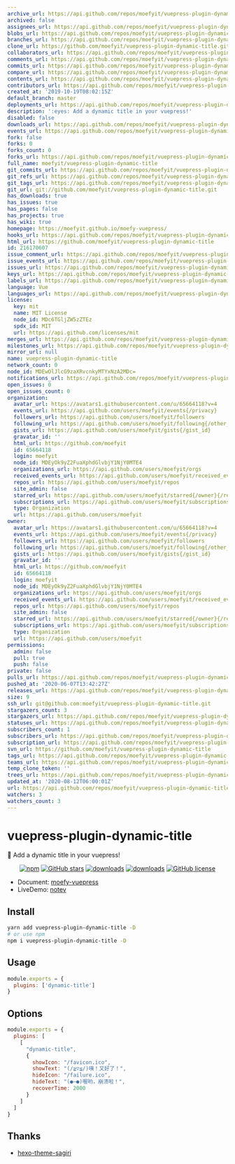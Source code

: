 ```yaml
---
archive_url: https://api.github.com/repos/moefyit/vuepress-plugin-dynamic-title/{archive_format}{/ref}
archived: false
assignees_url: https://api.github.com/repos/moefyit/vuepress-plugin-dynamic-title/assignees{/user}
blobs_url: https://api.github.com/repos/moefyit/vuepress-plugin-dynamic-title/git/blobs{/sha}
branches_url: https://api.github.com/repos/moefyit/vuepress-plugin-dynamic-title/branches{/branch}
clone_url: https://github.com/moefyit/vuepress-plugin-dynamic-title.git
collaborators_url: https://api.github.com/repos/moefyit/vuepress-plugin-dynamic-title/collaborators{/collaborator}
comments_url: https://api.github.com/repos/moefyit/vuepress-plugin-dynamic-title/comments{/number}
commits_url: https://api.github.com/repos/moefyit/vuepress-plugin-dynamic-title/commits{/sha}
compare_url: https://api.github.com/repos/moefyit/vuepress-plugin-dynamic-title/compare/{base}...{head}
contents_url: https://api.github.com/repos/moefyit/vuepress-plugin-dynamic-title/contents/{+path}
contributors_url: https://api.github.com/repos/moefyit/vuepress-plugin-dynamic-title/contributors
created_at: '2019-10-19T08:02:15Z'
default_branch: master
deployments_url: https://api.github.com/repos/moefyit/vuepress-plugin-dynamic-title/deployments
description: ':eyes: Add a dynamic title in your vuepress!'
disabled: false
downloads_url: https://api.github.com/repos/moefyit/vuepress-plugin-dynamic-title/downloads
events_url: https://api.github.com/repos/moefyit/vuepress-plugin-dynamic-title/events
fork: false
forks: 0
forks_count: 0
forks_url: https://api.github.com/repos/moefyit/vuepress-plugin-dynamic-title/forks
full_name: moefyit/vuepress-plugin-dynamic-title
git_commits_url: https://api.github.com/repos/moefyit/vuepress-plugin-dynamic-title/git/commits{/sha}
git_refs_url: https://api.github.com/repos/moefyit/vuepress-plugin-dynamic-title/git/refs{/sha}
git_tags_url: https://api.github.com/repos/moefyit/vuepress-plugin-dynamic-title/git/tags{/sha}
git_url: git://github.com/moefyit/vuepress-plugin-dynamic-title.git
has_downloads: true
has_issues: true
has_pages: false
has_projects: true
has_wiki: true
homepage: https://moefyit.github.io/moefy-vuepress/
hooks_url: https://api.github.com/repos/moefyit/vuepress-plugin-dynamic-title/hooks
html_url: https://github.com/moefyit/vuepress-plugin-dynamic-title
id: 216170607
issue_comment_url: https://api.github.com/repos/moefyit/vuepress-plugin-dynamic-title/issues/comments{/number}
issue_events_url: https://api.github.com/repos/moefyit/vuepress-plugin-dynamic-title/issues/events{/number}
issues_url: https://api.github.com/repos/moefyit/vuepress-plugin-dynamic-title/issues{/number}
keys_url: https://api.github.com/repos/moefyit/vuepress-plugin-dynamic-title/keys{/key_id}
labels_url: https://api.github.com/repos/moefyit/vuepress-plugin-dynamic-title/labels{/name}
language: Vue
languages_url: https://api.github.com/repos/moefyit/vuepress-plugin-dynamic-title/languages
license:
  key: mit
  name: MIT License
  node_id: MDc6TGljZW5zZTEz
  spdx_id: MIT
  url: https://api.github.com/licenses/mit
merges_url: https://api.github.com/repos/moefyit/vuepress-plugin-dynamic-title/merges
milestones_url: https://api.github.com/repos/moefyit/vuepress-plugin-dynamic-title/milestones{/number}
mirror_url: null
name: vuepress-plugin-dynamic-title
network_count: 0
node_id: MDEwOlJlcG9zaXRvcnkyMTYxNzA2MDc=
notifications_url: https://api.github.com/repos/moefyit/vuepress-plugin-dynamic-title/notifications{?since,all,participating}
open_issues: 0
open_issues_count: 0
organization:
  avatar_url: https://avatars1.githubusercontent.com/u/65664118?v=4
  events_url: https://api.github.com/users/moefyit/events{/privacy}
  followers_url: https://api.github.com/users/moefyit/followers
  following_url: https://api.github.com/users/moefyit/following{/other_user}
  gists_url: https://api.github.com/users/moefyit/gists{/gist_id}
  gravatar_id: ''
  html_url: https://github.com/moefyit
  id: 65664118
  login: moefyit
  node_id: MDEyOk9yZ2FuaXphdGlvbjY1NjY0MTE4
  organizations_url: https://api.github.com/users/moefyit/orgs
  received_events_url: https://api.github.com/users/moefyit/received_events
  repos_url: https://api.github.com/users/moefyit/repos
  site_admin: false
  starred_url: https://api.github.com/users/moefyit/starred{/owner}{/repo}
  subscriptions_url: https://api.github.com/users/moefyit/subscriptions
  type: Organization
  url: https://api.github.com/users/moefyit
owner:
  avatar_url: https://avatars1.githubusercontent.com/u/65664118?v=4
  events_url: https://api.github.com/users/moefyit/events{/privacy}
  followers_url: https://api.github.com/users/moefyit/followers
  following_url: https://api.github.com/users/moefyit/following{/other_user}
  gists_url: https://api.github.com/users/moefyit/gists{/gist_id}
  gravatar_id: ''
  html_url: https://github.com/moefyit
  id: 65664118
  login: moefyit
  node_id: MDEyOk9yZ2FuaXphdGlvbjY1NjY0MTE4
  organizations_url: https://api.github.com/users/moefyit/orgs
  received_events_url: https://api.github.com/users/moefyit/received_events
  repos_url: https://api.github.com/users/moefyit/repos
  site_admin: false
  starred_url: https://api.github.com/users/moefyit/starred{/owner}{/repo}
  subscriptions_url: https://api.github.com/users/moefyit/subscriptions
  type: Organization
  url: https://api.github.com/users/moefyit
permissions:
  admin: false
  pull: true
  push: false
private: false
pulls_url: https://api.github.com/repos/moefyit/vuepress-plugin-dynamic-title/pulls{/number}
pushed_at: '2020-06-07T13:42:27Z'
releases_url: https://api.github.com/repos/moefyit/vuepress-plugin-dynamic-title/releases{/id}
size: 9
ssh_url: git@github.com:moefyit/vuepress-plugin-dynamic-title.git
stargazers_count: 3
stargazers_url: https://api.github.com/repos/moefyit/vuepress-plugin-dynamic-title/stargazers
statuses_url: https://api.github.com/repos/moefyit/vuepress-plugin-dynamic-title/statuses/{sha}
subscribers_count: 1
subscribers_url: https://api.github.com/repos/moefyit/vuepress-plugin-dynamic-title/subscribers
subscription_url: https://api.github.com/repos/moefyit/vuepress-plugin-dynamic-title/subscription
svn_url: https://github.com/moefyit/vuepress-plugin-dynamic-title
tags_url: https://api.github.com/repos/moefyit/vuepress-plugin-dynamic-title/tags
teams_url: https://api.github.com/repos/moefyit/vuepress-plugin-dynamic-title/teams
temp_clone_token: ''
trees_url: https://api.github.com/repos/moefyit/vuepress-plugin-dynamic-title/git/trees{/sha}
updated_at: '2020-08-12T06:00:01Z'
url: https://api.github.com/repos/moefyit/vuepress-plugin-dynamic-title
watchers: 3
watchers_count: 3
---
```


# vuepress-plugin-dynamic-title <GitHubLink repo="moefyit/vuepress-plugin-dynamic-title"/>

:eyes: Add a dynamic title in your vuepress!

<p align="center">
   <a href="https://www.npmjs.com/package/vuepress-plugin-dynamic-title" target="_blank"><img alt="npm" src="https://img.shields.io/npm/v/vuepress-plugin-dynamic-title.svg"></a>
   <a href="https://github.com/moefyit/vuepress-plugin-dynamic-title/stargazers" target="_blank"><img alt="GitHub stars" src="https://img.shields.io/github/stars/moefyit/vuepress-plugin-dynamic-title"></a>
   <a href="https://www.npmjs.com/package/vuepress-plugin-dynamic-title" target="_blank"><img alt="downloads" src="https://img.shields.io/npm/dt/vuepress-plugin-dynamic-title.svg"></a>
   <a href="https://www.npmjs.com/package/vuepress-plugin-dynamic-title" target="_blank"><img alt="downloads" src="https://img.shields.io/npm/dm/vuepress-plugin-dynamic-title.svg"></a>
   <a href="https://github.com/moefyit/vuepress-plugin-dynamic-title/blob/master/LICENSE" target="_blank"><img alt="GitHub license" src="https://img.shields.io/github/license/moefyit/vuepress-plugin-dynamic-title"></a>
</p>

- Document: [moefy-vuepress](https://moefyit.github.io/moefy-vuepress/)
- LiveDemo: [notev](https://www.sigure.xyz/)

## Install

``` bash
yarn add vuepress-plugin-dynamic-title -D
# or use npm
npm i vuepress-plugin-dynamic-title -D
```

## Usage

``` javascript
module.exports = {
  plugins: ['dynamic-title']
}
```

## Options

``` js
module.exports = {
  plugins: [
    [
      "dynamic-title",
      {
        showIcon: "/favicon.ico",
        showText: "(/≧▽≦/)咦！又好了！",
        hideIcon: "/failure.ico",
        hideText: "(●—●)喔哟，崩溃啦！",
        recoverTime: 2000
      }
    ]
  ]
}
```

## Thanks

- [hexo-theme-sagiri](https://github.com/DIYgod/diygod.me/blob/master/themes/sagiri/src/title.js)
